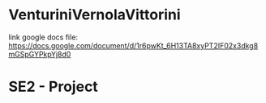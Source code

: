 # VenturiniVernolaVittorini

link google docs file: https://docs.google.com/document/d/1r6pwKt_6H13TA8xyPT2IF02x3dkg8mGSpGYPkpYj8d0
# SE2 - Project
